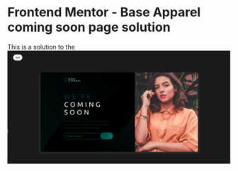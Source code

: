 # Frontend Mentor - Base Apparel coming soon page solution

This is a solution to the ![Base Apparel challenge ](https://github.com/sarahmhd/Front-End-challenges/blob/main/base-apparel-coming-soon-master/design/darkDesign.png)
